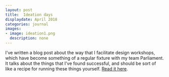 ```yaml
---
layout: post
title:  Ideation days
displaydate: April 2018
categories: journal
images:
- image: ideation1.png
  description: none
---
```

I've written a blog post about the way that I facilitate design workshops, which have become something of a regular fixture with my team Parliament. It talks about the things that I've found successful, and should be sort of like a recipe for running these things yourself. [Read it here](https://pds.blog.parliament.uk/2018/04/20/members-activity-alpha-the-design-part/).
